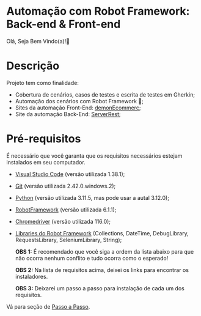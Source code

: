 # Automação com Robot Framework: Back-end & Front-end
Olá, Seja Bem Vindo(a)!🤖
# Descrição
Projeto tem como finalidade:
  - Cobertura de cenários, casos de testes e escrita de testes em Gherkin;
  - Automação dos cenários com Robot Framework 🤖;
  - Sites da automação Front-End: [demonEcommerc](https://demo.nopcommerce.com/);
  - Site da automação Back-End:  [ServerRest](https://serverest.dev/);
# Pré-requisitos 
É necessário que você garanta que os requisitos necessários estejam instalados em seu computador. 
  - [Visual Studio Code](https://code.visualstudio.com/download) (versão utilizada 1.38.1);
  - [Git](https://git-scm.com/downloads) (versão utilizada 2.42.0.windows.2);
  - [Python](https://www.python.org/downloads/) (versão utilizada 3.11.5, mas pode usar a autal 3.12.0);
  - [RobotFramework](https://robotframework.org/?tab=1#getting-started) (versão utilizada 6.1.1);
  - [Chromedriver](https://chromedriver.chromium.org/) (versão utilizada 116.0);
  - [Libraries do Robot Framework](https://robotframework.org/?tab=libraries#resources) (Collections, DateTime, DebugLibrary, RequestsLibrary, SeleniumLibrary, String);

    **OBS 1:** É recomendado que você siga a ordem da lista abaixo para que não ocorra nenhum conflito e tudo ocorra como o esperado!

    **OBS 2:** Na lista de requisitos acima, deixei os links para encontrar os instaladores.

    **OBS 3:** Deixarei um passo a passo para instalação de cada um dos requisitos. 

Vá para seção de [Passo a Passo](https://github.com/VinSouss/Automacao-Front-End-Back-End/blob/main/0.md).
